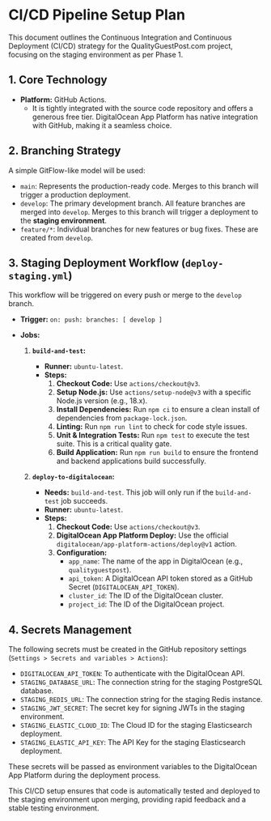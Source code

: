 # CI/CD Pipeline Setup Plan

This document outlines the Continuous Integration and Continuous Deployment (CI/CD) strategy for the QualityGuestPost.com project, focusing on the staging environment as per Phase 1.

## 1. Core Technology

-   **Platform:** GitHub Actions.
    -   It is tightly integrated with the source code repository and offers a generous free tier. DigitalOcean App Platform has native integration with GitHub, making it a seamless choice.

## 2. Branching Strategy

A simple GitFlow-like model will be used:

-   `main`: Represents the production-ready code. Merges to this branch will trigger a production deployment.
-   `develop`: The primary development branch. All feature branches are merged into `develop`. Merges to this branch will trigger a deployment to the **staging environment**.
-   `feature/*`: Individual branches for new features or bug fixes. These are created from `develop`.

## 3. Staging Deployment Workflow (`deploy-staging.yml`)

This workflow will be triggered on every push or merge to the `develop` branch.

-   **Trigger:** `on: push: branches: [ develop ]`

-   **Jobs:**

    1.  **`build-and-test`:**
        -   **Runner:** `ubuntu-latest`.
        -   **Steps:**
            1.  **Checkout Code:** Use `actions/checkout@v3`.
            2.  **Setup Node.js:** Use `actions/setup-node@v3` with a specific Node.js version (e.g., 18.x).
            3.  **Install Dependencies:** Run `npm ci` to ensure a clean install of dependencies from `package-lock.json`.
            4.  **Linting:** Run `npm run lint` to check for code style issues.
            5.  **Unit & Integration Tests:** Run `npm test` to execute the test suite. This is a critical quality gate.
            6.  **Build Application:** Run `npm run build` to ensure the frontend and backend applications build successfully.

    2.  **`deploy-to-digitalocean`:**
        -   **Needs:** `build-and-test`. This job will only run if the `build-and-test` job succeeds.
        -   **Runner:** `ubuntu-latest`.
        -   **Steps:**
            1.  **Checkout Code:** Use `actions/checkout@v3`.
            2.  **DigitalOcean App Platform Deploy:** Use the official `digitalocean/app-platform-actions/deploy@v1` action.
            3.  **Configuration:**
                -   `app_name`: The name of the app in DigitalOcean (e.g., `qualityguestpost`).
                -   `api_token`: A DigitalOcean API token stored as a GitHub Secret (`DIGITALOCEAN_API_TOKEN`).
                -   `cluster_id`: The ID of the DigitalOcean cluster.
                -   `project_id`: The ID of the DigitalOcean project.

## 4. Secrets Management

The following secrets must be created in the GitHub repository settings (`Settings > Secrets and variables > Actions`):

-   `DIGITALOCEAN_API_TOKEN`: To authenticate with the DigitalOcean API.
-   `STAGING_DATABASE_URL`: The connection string for the staging PostgreSQL database.
-   `STAGING_REDIS_URL`: The connection string for the staging Redis instance.
-   `STAGING_JWT_SECRET`: The secret key for signing JWTs in the staging environment.
-   `STAGING_ELASTIC_CLOUD_ID`: The Cloud ID for the staging Elasticsearch deployment.
-   `STAGING_ELASTIC_API_KEY`: The API Key for the staging Elasticsearch deployment.

These secrets will be passed as environment variables to the DigitalOcean App Platform during the deployment process.

This CI/CD setup ensures that code is automatically tested and deployed to the staging environment upon merging, providing rapid feedback and a stable testing environment.